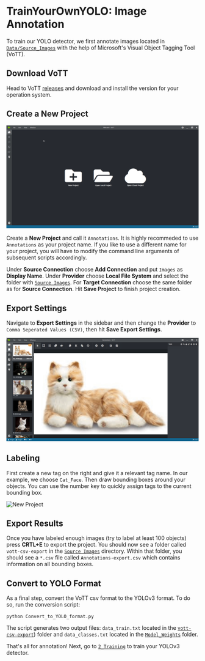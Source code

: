 # TrainYourOwnYOLO: Image Annotation
To train our YOLO detector, we first annotate images located in [`Data/Source_Images`](/Data/Source_Images) with the help of Microsoft's Visual Object Tagging Tool (VoTT).

## Download VoTT
Head to VoTT [releases](https://github.com/Microsoft/VoTT/releases) and download and install the version for your operation system. 

## Create a New Project

![New Project](/1_Image_Annotation/Screenshots/New_Project.gif)

Create a **New Project** and call it `Annotations`. It is highly recommeded to use `Annotations` as your project name. If you like to use a different name for your project, you will have to modify the command line arguments of subsequent scripts accordingly. 

Under **Source Connection** choose **Add Connection** and put `Images` as **Display Name**. Under **Provider** choose **Local File System** and select the folder with [`Source Images`](/Data/Source_Images). For **Target Connection** choose the same folder as for **Source Connection**. Hit **Save Project** to finish project creation. 

## Export Settings
Navigate to **Export Settings** in the sidebar and then change the **Provider** to `Comma Seperated Values (CSV)`, then hit **Save Export Settings**. 

![New Project](/1_Image_Annotation/Screenshots/Export_Settings.gif)


## Labeling
First create a new tag on the right and give it a relevant tag name. In our example, we choose `Cat_Face`. Then draw bounding boxes around your objects. You can use the number key to quickly assign tags to the current bounding box. 

![New Project](/1_Image_Annotation/Screenshots/Labeling.gif)

## Export Results
Once you have labeled enough images (try to label at least 100 objects) press **CRTL+E** to export the project. You should now see a folder called `vott-csv-export` in the [`Source Images`](/Data/Source_Images) directory. Within that folder, you should see a `*.csv` file called `Annotations-export.csv` which contains information on all bounding boxes. 

## Convert to YOLO Format
As a final step, convert the VoTT csv format to the YOLOv3 format. To do so, run the conversion script:

```
python Convert_to_YOLO_format.py
```
The script generates two output files: `data_train.txt` located in the [`vott-csv-export`](/Data/Source_Images/vott-csv-export)) folder and `data_classes.txt` located in the [`Model_Weights`](/Data/Model_Weights/) folder.

That's all for annotation! Next, go to [`2_Training`](/2_Training) to train your YOLOv3 detector.